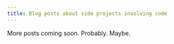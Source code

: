 ```yaml
---
title: Blog posts about side projects involving code
---
```


More posts coming soon.  Probably.  Maybe.
